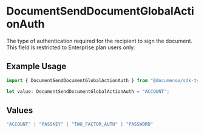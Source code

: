 # DocumentSendDocumentGlobalActionAuth

The type of authentication required for the recipient to sign the document. This field is restricted to Enterprise plan users only.

## Example Usage

```typescript
import { DocumentSendDocumentGlobalActionAuth } from "@documenso/sdk-typescript/models/operations";

let value: DocumentSendDocumentGlobalActionAuth = "ACCOUNT";
```

## Values

```typescript
"ACCOUNT" | "PASSKEY" | "TWO_FACTOR_AUTH" | "PASSWORD"
```